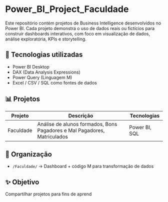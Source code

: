 # Power_BI_Project_Faculdade

Este repositório contém projetos de Business Intelligence desenvolvidos no Power BI. Cada projeto demonstra o uso de dados reais ou fictícios para construir dashboards interativos, com foco em visualização de dados, análise exploratória, KPIs e storytelling.

## 🧠 Tecnologias utilizadas
- Power BI Desktop
- DAX (Data Analysis Expressions)
- Power Query (Linguagem M)
- Excel / CSV / SQL como fontes de dados

## 📊 Projetos

| Projeto | Descrição | Tecnologias |
|--------|-----------|-------------|
| Faculdade | Análise de alunos formados, Bons Pagadores e Mal Pagadores, Matriculados | Power BI, SQL |

## 📁 Organização
- `/Faculdade/` → Dashboard + código M para transformação de dados

## ✨ Objetivo

Compartilhar projetos para fins de aprend
